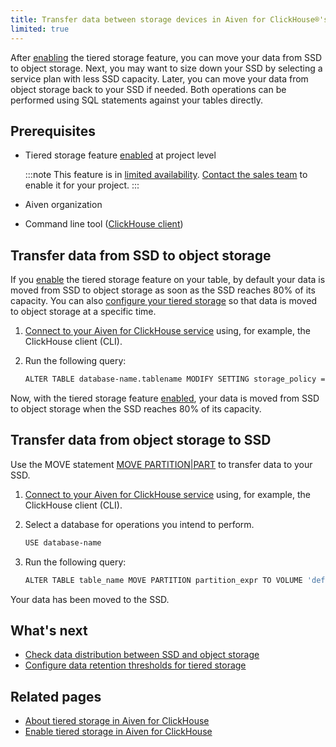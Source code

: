 ```yaml
---
title: Transfer data between storage devices in Aiven for ClickHouse®'s tiered storage
limited: true
---
```


After [enabling](/docs/products/clickhouse/howto/enable-tiered-storage) the tiered storage feature, you can move your data from SSD to object storage. Next, you may want to size down your SSD by selecting a service plan with less SSD capacity. Later, you can move your data from object storage back to your SSD if needed. Both operations can be performed using SQL statements against your tables directly.

## Prerequisites

-   Tiered storage feature
    [enabled](/docs/products/clickhouse/howto/enable-tiered-storage) at project level

    :::note
    This feature is in [limited availability](/docs/platform/concepts/beta_services).
    [Contact the sales team](mailto:sales@aiven.io) to enable it for your project.
    :::

-   Aiven organization
-   Command line tool
    ([ClickHouse client](/docs/products/clickhouse/howto/connect-with-clickhouse-cli))

## Transfer data from SSD to object storage

If you
[enable](/docs/products/clickhouse/howto/enable-tiered-storage) the tiered storage feature on your table, by default your
data is moved from SSD to object storage as soon as the SSD reaches 80%
of its capacity. You can also
[configure your tiered storage](/docs/products/clickhouse/howto/configure-tiered-storage) so that data is moved to object storage at a specific time.

1.  [Connect to your Aiven for ClickHouse service](/docs/products/clickhouse/howto/list-connect-to-service) using, for example, the ClickHouse client (CLI).

2.  Run the following query:

    ``` bash
    ALTER TABLE database-name.tablename MODIFY SETTING storage_policy = 'tiered'
    ```

Now, with the tiered storage feature
[enabled](/docs/products/clickhouse/howto/enable-tiered-storage), your data is moved from SSD to object storage when the SSD
reaches 80% of its capacity.

## Transfer data from object storage to SSD

Use the MOVE statement [MOVE
PARTITION\|PART](https://clickhouse.com/docs/en/sql-reference/statements/alter/partition#move-partitionpart)
to transfer data to your SSD.

1.  [Connect to your Aiven for ClickHouse service](/docs/products/clickhouse/howto/list-connect-to-service) using, for example, the ClickHouse client (CLI).

2.  Select a database for operations you intend to perform.

    ``` bash
    USE database-name
    ```

3.  Run the following query:

    ``` bash
    ALTER TABLE table_name MOVE PARTITION partition_expr TO VOLUME 'default'
    ```

Your data has been moved to the SSD.

## What's next

-   [Check data distribution between SSD and object storage](/docs/products/clickhouse/howto/check-data-tiered-storage)
-   [Configure data retention thresholds for tiered storage](/docs/products/clickhouse/howto/configure-tiered-storage)

## Related pages

-   [About tiered storage in Aiven for ClickHouse](/docs/products/clickhouse/concepts/clickhouse-tiered-storage)
-   [Enable tiered storage in Aiven for ClickHouse](/docs/products/clickhouse/howto/enable-tiered-storage)
